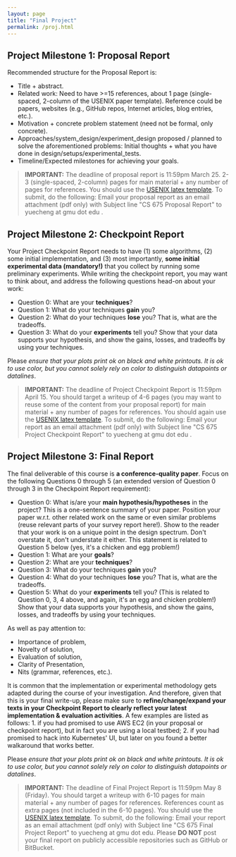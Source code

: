 ```yaml
---
layout: page
title: "Final Project"
permalink: /proj.html
---
```


## Project Milestone 1: Proposal Report

Recommended structure for the Proposal Report is:

* Title + abstract.
* Related work: Need to have >=15 references, about 1 page (single-spaced, 2-column
of the USENIX paper template). Reference could be papers, websites
 (e.g., GitHub repos, Internet articles, blog entries, etc.).
* Motivation + concrete problem statement (need not be formal, only concrete).
* Approaches/system_design/experiment_design proposed / planned to solve the aforementioned
problems: Initial thoughts + what you have done in design/setups/experimental_tests.
* Timeline/Expected milestones for achieving your goals.

> **IMPORTANT:** The deadline of proposal report is 11:59pm March 25.
2-3 (single-spaced, 2-column) pages for
main material + any number of pages for references. You should 
use the [USENIX latex template](https://www.usenix.org/conferences/author-resources/paper-templates).
To submit, do the following: Email your proposal report as an email attachment (pdf only) with Subject
line "CS 675 Proposal Report" to yuecheng at gmu dot edu .


## Project Milestone 2: Checkpoint Report

Your Project Checkpoint Report needs to have (1) some algorithms, (2)
some initial implementation, and (3) most importantly, **some initial
experimental data (mandatory!)** that you collect by running some 
preliminary experiments. While writing the checkpoint report,
you may want to think about, and address the following questions head-on
about your work:

* Question 0: What are your **techniques**?
* Question 1: What do your techniques **gain** you?
* Question 2: What do your techniques **lose** you? That is, what are the tradeoffs.
* Question 3: What do your **experiments** tell you? Show that your data supports your hypothesis, and show the gains, losses, and tradeoffs by using your techniques.

Please *ensure that your plots print ok on black and white printouts.
It is ok to use color, but you cannot solely rely on color to
distinguish datapoints or datalines*.

> **IMPORTANT:** The deadline of Project Checkpoint Report is 11:59pm April 15. You
should target a writeup of 4-6 pages (you may want to reuse some of the content from your
proposal report) for main material + any number of pages for
references. You should again use the [USENIX latex template](https://www.usenix.org/conferences/author-resources/paper-templates).
To submit, do the following: Email your report as an email
attachment (pdf only) with Subject line "CS 675 Project Checkpoint Report" to
yuecheng at gmu dot edu .


## Project Milestone 3: Final Report

The final deliverable of this course is **a conference-quality paper**.
Focus on the following Questions 0 through 5 (an extended version of
Question 0 through 3 in the Checkpoint Report requirement):

* Question 0: What is/are your **main hypothesis/hypotheses** in the project? This is a one-sentence summary of your paper. Position your paper w.r.t. other related work on the same or even similar problems (reuse relevant parts of your survey report here!). Show to the reader that your work is on a unique point in the design spectrum. Don't overstate it, don't understate it either. This statement is related to Question 5 below (yes, it's a chicken and egg problem!)
* Question 1: What are your **goals**?
* Question 2: What are your **techniques**?
* Question 3: What do your techniques **gain** you?
* Question 4: What do your techniques **lose** you? That is, what are the tradeoffs.
* Question 5: What do your **experiments** tell you? (This is related to Question 0, 3, 4 above, and again, it's an egg and chicken problem!) Show that your data supports your hypothesis, and show the gains, losses, and tradeoffs by using your techniques.

As well as pay attention to:

* Importance of problem,
* Novelty of solution,
* Evaluation of solution,
* Clarity of Presentation,
* Nits (grammar, references, etc.).

It is common that the implementation or experimental methodology gets
adapted during the course of your investigation. And therefore, given
that this is your final write-up, please make sure to
**refine/change/expand your texts in your Checkpoint Report to
clearly reflect your latest implementation & evaluation activities**.  A few
examples are listed as follows: 1. if you had promised to use AWS EC2
(in your proposal or checkpoint report), but in fact you are using a
local testbed; 2. if you had promised to hack into Kubernetes' UI,
but later on you found a better walkaround that works better. 

Please *ensure that your plots print ok on black and white printouts.
It is ok to use color, but you cannot solely rely on color to
distinguish datapoints or datalines*.

> **IMPORTANT:** The deadline of Final Project Report is 11:59pm May 8 (Friday). You should
target a writeup with 6-10 pages for main material + any
number of pages for references. References count as extra pages (not included in the 6-10 pages).
You should use the [USENIX latex
template](https://www.usenix.org/conferences/author-resources/paper-templates).
To submit, do the following: Email your report as an email
attachment (pdf only) with Subject line "CS 675 Final Project Report" to
yuecheng at gmu dot edu. Please **DO NOT** post your final report on publicly
accessible repositories such as GitHub or BitBucket. 
